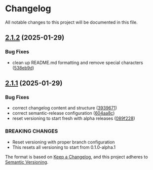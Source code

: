 # Changelog

All notable changes to this project will be documented in this file.

## [2.1.2](https://github.com/ZouhairMudakka/Autonomous-Job-Seeker/compare/v2.1.1...v2.1.2) (2025-01-29)


### Bug Fixes

* clean up README.md formatting and remove special characters ([538eb9d](https://github.com/ZouhairMudakka/Autonomous-Job-Seeker/commit/538eb9dc9b3bcde49654191d6cb9904a940792b8))

## [2.1.1](https://github.com/ZouhairMudakka/Autonomous-Job-Seeker/compare/v2.1.0...v2.1.1) (2025-01-29)


### Bug Fixes

* correct changelog content and structure ([3939671](https://github.com/ZouhairMudakka/Autonomous-Job-Seeker/commit/39396714734498f24329cf3f3de972d86f356ce8))
* correct semantic-release configuration ([604aa8c](https://github.com/ZouhairMudakka/Autonomous-Job-Seeker/commit/604aa8c3518746d49f423f065682b9ecea7154ee))
* reset versioning to start fresh with alpha releases ([089f228](https://github.com/ZouhairMudakka/Autonomous-Job-Seeker/commit/089f2281a401b2e5aaa9afc92733d706c7dbadc0))


### BREAKING CHANGES

* Reset versioning with proper branch configuration
* This resets all versioning to start from 0.1.0-alpha.1

The format is based on [Keep a Changelog](https://keepachangelog.com/en/1.0.0/),
and this project adheres to [Semantic Versioning](https://semver.org/spec/v2.0.0.html).
